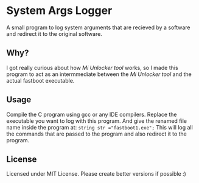 # System Args Logger

A small program to log system arguments that are recieved by a software and redirect it to the original software.

## Why?

I got really curious about how *Mi Unlocker tool* works, so I made this program to act as an intermmediate between the *Mi Unlocker tool* and the actual fastboot executable.


## Usage
Compile the C program using gcc or any IDE compilers.
Replace the executable you want to log with this program. And give the renamed file name inside the program at:
``` string str ="fastboot1.exe"; ```
This will log all the commands that are passed to the program and also redirect it to the program.

## License
Licensed under MIT License. Please create better versions if possible :)
